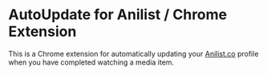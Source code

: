 # AutoUpdate for Anilist / Chrome Extension

This is a Chrome extension for automatically updating your [Anilist.co](https://anilist.co/) profile when you have completed watching a media item.
